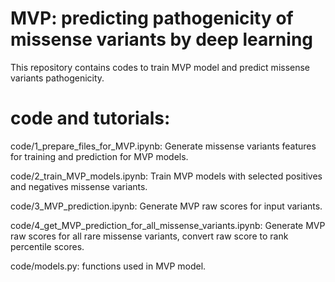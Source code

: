 # MVP: predicting pathogenicity of missense variants by deep learning

This repository contains codes to train MVP model and predict missense variants pathogenicity. 


# code and tutorials: 
code/1_prepare_files_for_MVP.ipynb: Generate missense variants features for training and prediction for MVP models.

code/2_train_MVP_models.ipynb: Train MVP models with selected positives and negatives missense variants.

code/3_MVP_prediction.ipynb: Generate MVP raw scores for input variants. 

code/4_get_MVP_prediction_for_all_missense_variants.ipynb: Generate MVP raw scores for all rare missense variants, convert raw score to rank percentile scores.

code/models.py: functions used in MVP model.